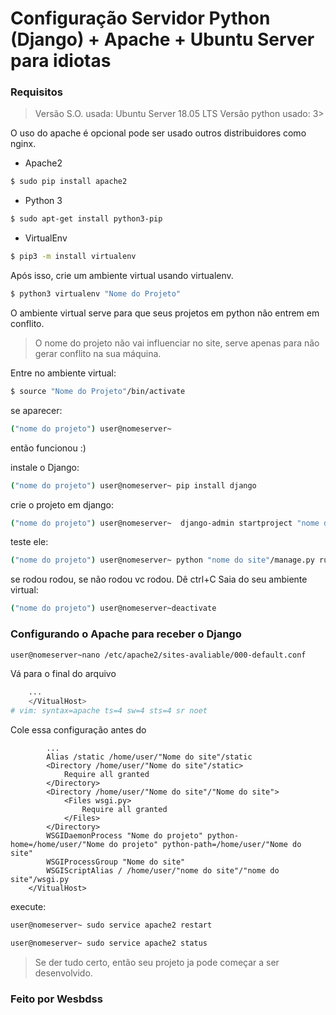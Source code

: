  # Configuração Servidor Python (Django) + Apache + Ubuntu Server para idiotas
 
 ### Requisitos
> Versão S.O. usada: Ubuntu Server 18.05 LTS
> Versão python usado: 3>

O uso do apache é opcional pode ser usado outros distribuidores como nginx.
- Apache2
```sh
$ sudo pip install apache2
```
- Python 3
```sh
$ sudo apt-get install python3-pip
```
- VirtualEnv
```sh
$ pip3 -m install virtualenv
```
Após isso, crie um ambiente virtual usando virtualenv.
```sh
$ python3 virtualenv "Nome do Projeto"
```
O ambiente virtual serve para que seus projetos em python não entrem em conflito.
> O nome do projeto não vai influenciar no site, serve apenas para não gerar conflito na sua máquina.

Entre no ambiente virtual:
```sh
$ source "Nome do Projeto"/bin/activate
```
se aparecer:
```sh
("nome do projeto") user@nomeserver~
```
então funcionou :)

instale o Django:
```sh
("nome do projeto") user@nomeserver~ pip install django
```
crie o projeto em django:
```sh
("nome do projeto") user@nomeserver~  django-admin startproject "nome do site"
```

teste ele:
```sh
("nome do projeto") user@nomeserver~ python "nome do site"/manage.py runserver
```
se rodou rodou, se não rodou vc rodou. 
Dê ctrl+C
Saia do seu ambiente virtual:
```sh
("nome do projeto") user@nomeserver~deactivate
```
### Configurando o Apache para receber o Django
```sh
user@nomeserver~nano /etc/apache2/sites-avaliable/000-default.conf
```
Vá para o final do arquivo
```sh
    ...
    </VitualHost>
# vim: syntax=apache ts=4 sw=4 sts=4 sr noet
```
Cole essa configuração antes do </VitualHost>

```
        ...
        Alias /static /home/user/"Nome do site"/static
        <Directory /home/user/"Nome do site"/static>
            Require all granted
        </Directory>
        <Directory /home/user/"Nome do site"/"Nome do site">
            <Files wsgi.py>
                Require all granted
            </Files>
        </Directory>
        WSGIDaemonProcess "Nome do projeto" python-home=/home/user/"Nome do projeto" python-path=/home/user/"Nome do site"
        WSGIProcessGroup "Nome do site"
        WSGIScriptAlias / /home/user/"nome do site"/"nome do site"/wsgi.py
    </VitualHost>
```
execute: 
```sh
user@nomeserver~ sudo service apache2 restart
```
```sh
user@nomeserver~ sudo service apache2 status
```
>Se der tudo certo, então seu projeto ja pode começar a ser desenvolvido.

### Feito por Wesbdss
